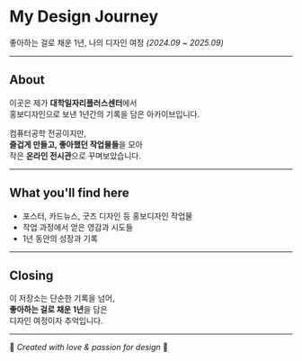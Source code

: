 # My Design Journey
좋아하는 걸로 채운 1년, 나의 디자인 여정 *(2024.09 ~ 2025.09)*  

---

## About  
이곳은 제가 **대학일자리플러스센터**에서  
홍보디자인으로 보낸 1년간의 기록을 담은 아카이브입니다.  

컴퓨터공학 전공이지만,  
**즐겁게 만들고, 좋아했던 작업물들**을 모아  
작은 **온라인 전시관**으로 꾸며보았습니다.  

---

## What you'll find here  
- 포스터, 카드뉴스, 굿즈 디자인 등 홍보디자인 작업물  
- 작업 과정에서 얻은 영감과 시도들  
- 1년 동안의 성장과 기록  

---

## Closing  
이 저장소는 단순한 기록을 넘어,  
**좋아하는 걸로 채운 1년**을 담은  
디자인 여정이자 추억입니다.  

---

🌸 *Created with love & passion for design* 🌸
